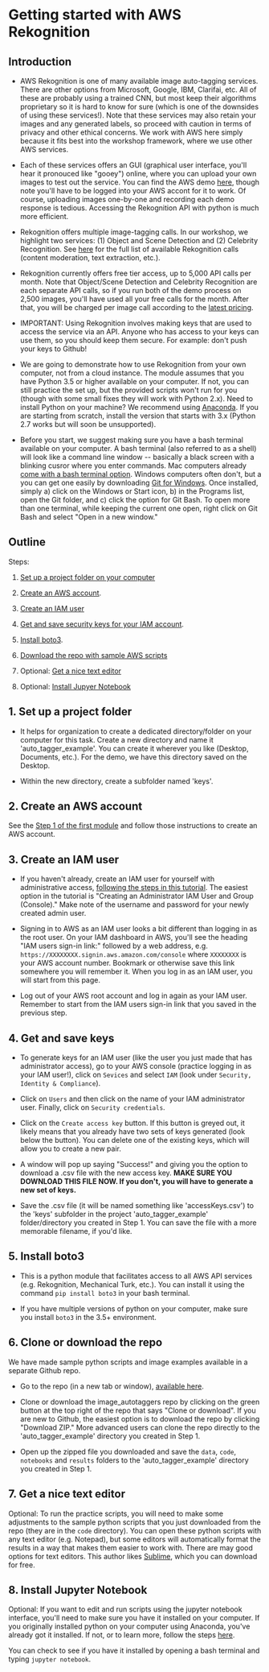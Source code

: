 # Getting started with AWS Rekognition

## Introduction

* AWS Rekognition is one of many available image auto-tagging services. There are other options from Microsoft, Google, IBM, Clarifai, etc. All of these are probably using a trained CNN, but most keep their algorithms proprietary so it is hard to know for sure (which is one of the downsides of using these services!). Note that these services may also retain your images and any generated labels, so proceed with caution in terms of privacy and other ethical concerns. We work with AWS here simply because it fits best into the workshop framework, where we use other AWS services. 

* Each of these services offers an GUI (graphical user interface, you'll hear it pronouced like "gooey") online, where you can upload your own images to test out the service. You can find the AWS demo [here](https://console.aws.amazon.com/rekognition/home?region=us-east-1#/label-detection), though note you'll have to be logged into your AWS accont for it to work. Of course, uploading images one-by-one and recording each demo response is tedious. Accessing the Rekognition API with python is much more efficient.

* Rekognition offers multiple image-tagging calls. In our workshop, we highlight two services: (1) Object and Scene Detection and (2) Celebrity Recognition. See [here](https://aws.amazon.com/rekognition/image-features/) for the full list of available Rekognition calls (content moderation, text extraction, etc.).

* Rekognition currently offers free tier access, up to 5,000 API calls per month. Note that Object/Scene Detection and Celebrity Recognition are each separate API calls, so if you run both of the demo process on 2,500 images, you'll have used all your free calls for the month. After that, you will be charged per image call according to the [latest pricing](https://aws.amazon.com/rekognition/pricing/).

* IMPORTANT: Using Rekognition involves making keys that are used to access the service via an API. Anyone who has access to your keys can use them, so you should keep them secure. For example: don't push your keys to Github! 

* We are going to demonstrate how to use Rekognition from your own computer, not from a cloud instance. The module assumes that you have Python 3.5 or higher available on your computer. If not, you can still practice the set up, but the provided scripts won't run for you (though with some small fixes they will work with Python 2.x). Need to install Python on your machine? We recommend using [Anaconda](https://www.anaconda.com/download/). If you are starting from scratch, install the version that starts with 3.x (Python 2.7 works but will soon be unsupported).

* Before you start, we suggest making sure you have a bash terminal available on your computer. A bash terminal (also referred to as a shell) will look like a command line window -- basically a black screen with a blinking cusror where you enter commands. Mac computers already [come with a bash terminal option](https://macpaw.com/how-to/use-terminal-on-mac). Windows computers often don't, but a you can get one easily by downloading [Git for Windows](https://gitforwindows.org/). Once installed, simply a) click on the Windows or Start icon, b) in the Programs list, open the Git folder, and c) click the option for Git Bash. To open more than one terminal, while keeping the current one open, right click on Git Bash and select "Open in a new window."
 
## Outline

Steps:

1. [Set up a project folder on your computer](#1-set-up-a-project-folder)

2. [Create an AWS account](#2-create-an-aws-account).

3. [Create an IAM user](#3-create-an-iam-user)

4. [Get and save security keys for your IAM account](#4-get-and-save-keys).

5. [Install boto3](#5-access-your-ec2-instance).

6. [Download the repo with sample AWS scripts](#6-clone-repo)

7. Optional: [Get a nice text editor](#7-get-a-nice-text-editor)

8. Optional: [Install Jupyer Notebook](#8-install-jupyter-notebook)

## 1. Set up a project folder

* It helps for organization to create a dedicated directory/folder on your computer for this task. Create a new directory and name it 'auto_tagger_example'. You can create it wherever you like (Desktop, Documents, etc.). For the demo, we have this directory saved on the Desktop.  

* Within the new directory, create a subfolder named 'keys'. 

## 2. Create an AWS account

See the [Step 1 of the first module](https://github.com/norawebbwilliams/cambridge_elements/blob/master/notes/01-launch-use-ec2-aws-instances.md) and follow those instructions to create an AWS account.


## 3. Create an IAM user

* If you haven't already, create an IAM user for yourself with administrative access, [following the steps in this tutorial](https://docs.aws.amazon.com/IAM/latest/UserGuide/getting-started_create-admin-group.html). The easiest option in the tutorial is "Creating an Administrator IAM User and Group (Console)." Make note of the username and password for your newly created admin user.

* Signing in to AWS as an IAM user looks a bit different than logging in as the root user. On your IAM dashboard in AWS, you'll see the heading "IAM users sign-in link:" followed by a web address, e.g. `https://XXXXXXXX.signin.aws.amazon.com/console` where `XXXXXXXX` is your AWS account number. Bookmark or otherwise save this link somewhere you will remember it. When you log in as an IAM user, you will start from this page. 

* Log out of your AWS root account and log in again as your IAM user. Remember to start from the IAM users sign-in link that you saved in the previous step.

## 4. Get and save keys

* To generate keys for an IAM user (like the user you just made that has administrator access), go to your AWS console (practice logging in as your IAM user!), click on `Sevices` and select `IAM` (look under `Security, Identity & Compliance`).

* Click on `Users` and then click on the name of your IAM administrator user. Finally, click on `Security credentials`.

* Click on the `Create access key` button. If this button is greyed out, it likely means that you already have two sets of keys generated (look below the button). You can delete one of the existing keys, which will allow you to create a new pair.  

* A window will pop up saying "Success!" and giving you the option to download a .csv file with the new access key. **MAKE SURE YOU DOWNLOAD THIS FILE NOW. If you don't, you will have to generate a new set of keys.** 

* Save the .csv file (it will be named something like 'accessKeys.csv') to the 'keys' subfolder in the project 'auto_tagger_example' folder/directory you created in Step 1. You can save the file with a more memorable filename, if you'd like.  


## 5. Install boto3

* This is a python module that facilitates access to all AWS API services (e.g. Rekognition, Mechanical Turk, etc.). You can install it using the command `pip install boto3` in your bash terminal.

* If you have multiple versions of python on your computer, make sure you install `boto3` in the 3.5+ environment. 


## 6. Clone or download the repo

We have made sample python scripts and image examples available in a separate Github repo. 

* Go to the repo (in a new tab or window), [available here](https://github.com/norawebbwilliams/image_autotaggers).

* Clone or download the image_autotaggers repo by clicking on the green button at the top right of the repo that says "Clone or download". If you are new to Github, the easiest option is to download the repo by clicking "Download ZIP." More advanced users can clone the repo directly to the 'auto_tagger_example' directory you created in Step 1.

* Open up the zipped file you downloaded and save the `data`, `code`, `notebooks` and `results` folders to the 'auto_tagger_example' directory you created in Step 1.


## 7. Get a nice text editor

Optional: To run the practice scripts, you will need to make some adjustments to the sample python scripts that you just downloaded from the repo (they are in the `code` directory). You can open these python scripts with any text editor (e.g. Notepad), but some editors will automatically format the results in a way that makes them easier to work with. There are may good options for text editors. This author likes [Sublime](https://www.sublimetext.com/), which you can download for free.


## 8. Install Jupyter Notebook

Optional: If you want to edit and run scripts using the jupyter notebook interface, you'll need to make sure you have it installed on your computer. If you originally installed python on your computer using Anaconda, you've already got it installed. If not, or to learn more, follow the steps [here](http://jupyter.org/install). 

You can check to see if you have it installed by opening a bash terminal and typing `jupyter notebook`.
